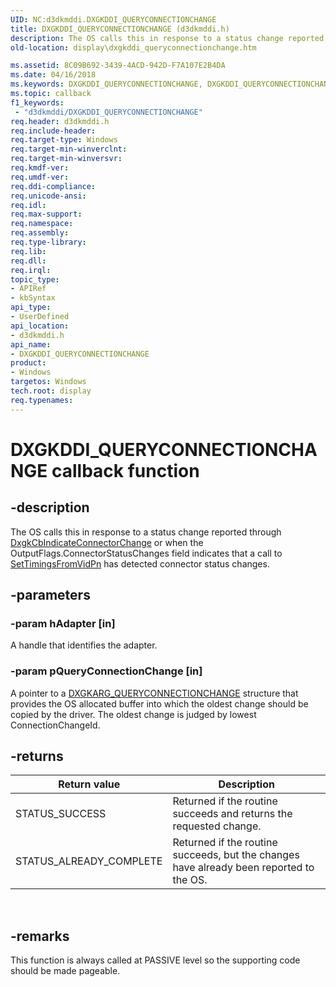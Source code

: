 ```yaml
---
UID: NC:d3dkmddi.DXGKDDI_QUERYCONNECTIONCHANGE
title: DXGKDDI_QUERYCONNECTIONCHANGE (d3dkmddi.h)
description: The OS calls this in response to a status change reported through DxgkCbIndicateConnectorChange or when the OutputFlags.ConnectorStatusChanges field indicates that a call to SetTimingsFromVidPn has detected connector status changes.
old-location: display\dxgkddi_queryconnectionchange.htm

ms.assetid: 8C09B692-3439-4ACD-942D-F7A107E2B4DA
ms.date: 04/16/2018
ms.keywords: DXGKDDI_QUERYCONNECTIONCHANGE, DXGKDDI_QUERYCONNECTIONCHANGE callback, DXGKDDI_QUERYCONNECTIONCHANGE callback function [Display Devices], d3dkmddi/DXGKDDI_QUERYCONNECTIONCHANGE, display.dxgkddi_queryconnectionchange
ms.topic: callback
f1_keywords:
 - "d3dkmddi/DXGKDDI_QUERYCONNECTIONCHANGE"
req.header: d3dkmddi.h
req.include-header:
req.target-type: Windows
req.target-min-winverclnt:
req.target-min-winversvr:
req.kmdf-ver:
req.umdf-ver:
req.ddi-compliance:
req.unicode-ansi:
req.idl:
req.max-support:
req.namespace:
req.assembly:
req.type-library:
req.lib:
req.dll:
req.irql:
topic_type:
- APIRef
- kbSyntax
api_type:
- UserDefined
api_location:
- d3dkmddi.h
api_name:
- DXGKDDI_QUERYCONNECTIONCHANGE
product:
- Windows
targetos: Windows
tech.root: display
req.typenames:
---
```


# DXGKDDI_QUERYCONNECTIONCHANGE callback function


## -description


The OS calls this in response to a status change reported through [DxgkCbIndicateConnectorChange](nc-d3dkmddi-dxgkcb_indicate_connector_change.md) or when the OutputFlags.ConnectorStatusChanges field indicates that a call to [SetTimingsFromVidPn](nc-d3dkmddi-dxgkddi_settimingsfromvidpn.md) has detected connector status changes.


## -parameters




### -param hAdapter [in]

A handle that identifies the adapter.


### -param pQueryConnectionChange [in]

A pointer to a <a href="https://docs.microsoft.com/windows-hardware/drivers/ddi/content/d3dkmddi/ns-d3dkmddi-_dxgkarg_queryconnectionchange">DXGKARG_QUERYCONNECTIONCHANGE</a> structure that provides the OS allocated buffer into which the oldest change should be copied by the driver. The oldest change is judged by lowest ConnectionChangeId.


## -returns

|Return value|Description|
|--- |--- |
|STATUS_SUCCESS|Returned if the routine succeeds and returns the requested change.|
|STATUS_ALREADY_COMPLETE|Returned if the routine succeeds, but the changes have already been reported to the OS.|
 




## -remarks



This function is always called at PASSIVE level so the supporting code should be made pageable.



